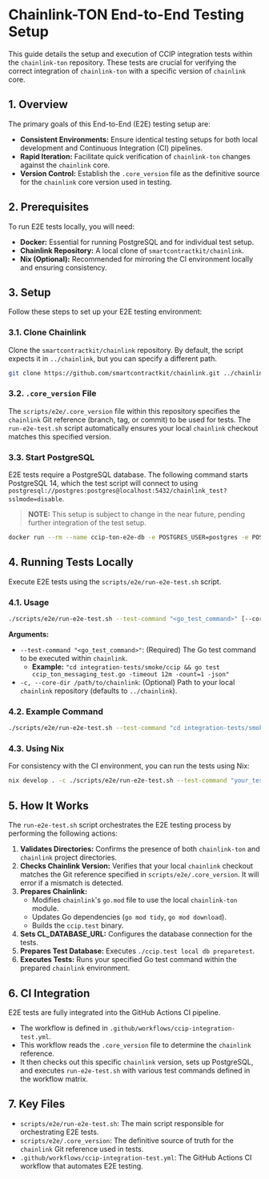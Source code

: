 # Chainlink-TON End-to-End Testing Setup

This guide details the setup and execution of CCIP integration tests within the `chainlink-ton` repository. These tests are crucial for verifying the correct integration of `chainlink-ton` with a specific version of `chainlink` core.

## 1. Overview

The primary goals of this End-to-End (E2E) testing setup are:

* **Consistent Environments:** Ensure identical testing setups for both local development and Continuous Integration (CI) pipelines.
* **Rapid Iteration:** Facilitate quick verification of `chainlink-ton` changes against the `chainlink` core.
* **Version Control:** Establish the `.core_version` file as the definitive source for the `chainlink` core version used in testing.

## 2. Prerequisites

To run E2E tests locally, you will need:

* **Docker:** Essential for running PostgreSQL and for individual test setup.
* **Chainlink Repository:** A local clone of `smartcontractkit/chainlink`.
* **Nix (Optional):** Recommended for mirroring the CI environment locally and ensuring consistency.

## 3. Setup

Follow these steps to set up your E2E testing environment:

### 3.1. Clone Chainlink

Clone the `smartcontractkit/chainlink` repository. By default, the script expects it in `../chainlink`, but you can specify a different path.

```bash
git clone https://github.com/smartcontractkit/chainlink.git ../chainlink
```

### 3.2. `.core_version` File

The `scripts/e2e/.core_version` file within this repository specifies the `chainlink` Git reference (branch, tag, or commit) to be used for tests. The `run-e2e-test.sh` script automatically ensures your local `chainlink` checkout matches this specified version.

### 3.3. Start PostgreSQL

E2E tests require a PostgreSQL database. The following command starts PostgreSQL 14, which the test script will connect to using `postgresql://postgres:postgres@localhost:5432/chainlink_test?sslmode=disable`.

> **NOTE:** This setup is subject to change in the near future, pending further integration of the test setup.

```bash
docker run --rm --name ccip-ton-e2e-db -e POSTGRES_USER=postgres -e POSTGRES_PASSWORD=postgres -e POSTGRES_DB=chainlink_test -p 5432:5432 postgres:14
```

## 4. Running Tests Locally

Execute E2E tests using the `scripts/e2e/run-e2e-test.sh` script.

### 4.1. Usage

```bash
./scripts/e2e/run-e2e-test.sh --test-command "<go_test_command>" [--core-dir /path/to/chainlink_core]
```

**Arguments:**

* `--test-command "<go_test_command>"`: (Required) The Go test command to be executed within `chainlink`.
    * **Example:** `"cd integration-tests/smoke/ccip && go test ccip_ton_messaging_test.go -timeout 12m -count=1 -json"`
* `-c, --core-dir /path/to/chainlink`: (Optional) Path to your local `chainlink` repository (defaults to `../chainlink`).

### 4.2. Example Command

```bash
./scripts/e2e/run-e2e-test.sh --test-command "cd integration-tests/smoke/ccip && go test ccip_ton_messaging_test.go -timeout 12m -count=1 -json"
```

### 4.3. Using Nix

For consistency with the CI environment, you can run the tests using Nix:

```bash
nix develop . -c ./scripts/e2e/run-e2e-test.sh --test-command "your_test_command_here"
```

## 5. How It Works

The `run-e2e-test.sh` script orchestrates the E2E testing process by performing the following actions:

1.  **Validates Directories:** Confirms the presence of both `chainlink-ton` and `chainlink` project directories.
2.  **Checks Chainlink Version:** Verifies that your local `chainlink` checkout matches the Git reference specified in `scripts/e2e/.core_version`. It will error if a mismatch is detected.
3.  **Prepares Chainlink:**
    * Modifies `chainlink`'s `go.mod` file to use the local `chainlink-ton` module.
    * Updates Go dependencies (`go mod tidy`, `go mod download`).
    * Builds the `ccip.test` binary.
4.  **Sets CL_DATABASE_URL:** Configures the database connection for the tests.
5.  **Prepares Test Database:** Executes `./ccip.test local db preparetest`.
6.  **Executes Tests:** Runs your specified Go test command within the prepared `chainlink` environment.

## 6. CI Integration

E2E tests are fully integrated into the GitHub Actions CI pipeline.

* The workflow is defined in `.github/workflows/ccip-integration-test.yml`.
* This workflow reads the `.core_version` file to determine the `chainlink` reference.
* It then checks out this specific `chainlink` version, sets up PostgreSQL, and executes `run-e2e-test.sh` with various test commands defined in the workflow matrix.

## 7. Key Files

* `scripts/e2e/run-e2e-test.sh`: The main script responsible for orchestrating E2E tests.
* `scripts/e2e/.core_version`: The definitive source of truth for the `chainlink` Git reference used in tests.
* `.github/workflows/ccip-integration-test.yml`: The GitHub Actions CI workflow that automates E2E testing.